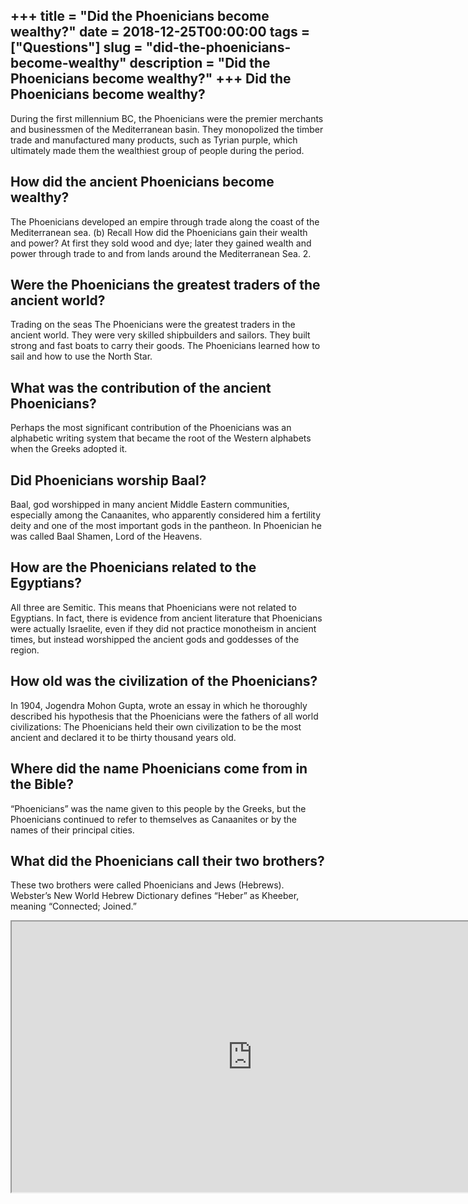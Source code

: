 +++
title = "Did the Phoenicians become wealthy?"
date = 2018-12-25T00:00:00
tags = ["Questions"]
slug = "did-the-phoenicians-become-wealthy"
description = "Did the Phoenicians become wealthy?"
+++
Did the Phoenicians become wealthy?
-----------------------------------

During the first millennium BC, the Phoenicians were the premier merchants and businessmen of the Mediterranean basin. They monopolized the timber trade and manufactured many products, such as Tyrian purple, which ultimately made them the wealthiest group of people during the period.

How did the ancient Phoenicians become wealthy?
-----------------------------------------------

The Phoenicians developed an empire through trade along the coast of the Mediterranean sea. (b) Recall How did the Phoenicians gain their wealth and power? At first they sold wood and dye; later they gained wealth and power through trade to and from lands around the Mediterranean Sea. 2.

Were the Phoenicians the greatest traders of the ancient world?
---------------------------------------------------------------

Trading on the seas The Phoenicians were the greatest traders in the ancient world. They were very skilled shipbuilders and sailors. They built strong and fast boats to carry their goods. The Phoenicians learned how to sail and how to use the North Star.

What was the contribution of the ancient Phoenicians?
-----------------------------------------------------

Perhaps the most significant contribution of the Phoenicians was an alphabetic writing system that became the root of the Western alphabets when the Greeks adopted it.

Did Phoenicians worship Baal?
-----------------------------

Baal, god worshipped in many ancient Middle Eastern communities, especially among the Canaanites, who apparently considered him a fertility deity and one of the most important gods in the pantheon. In Phoenician he was called Baal Shamen, Lord of the Heavens.

How are the Phoenicians related to the Egyptians?
-------------------------------------------------

All three are Semitic. This means that Phoenicians were not related to Egyptians. In fact, there is evidence from ancient literature that Phoenicians were actually Israelite, even if they did not practice monotheism in ancient times, but instead worshipped the ancient gods and goddesses of the region.

How old was the civilization of the Phoenicians?
------------------------------------------------

In 1904, Jogendra Mohon Gupta, wrote an essay in which he thoroughly described his hypothesis that the Phoenicians were the fathers of all world civilizations: The Phoenicians held their own civilization to be the most ancient and declared it to be thirty thousand years old.

Where did the name Phoenicians come from in the Bible?
------------------------------------------------------

“Phoenicians” was the name given to this people by the Greeks, but the Phoenicians continued to refer to themselves as Canaanites or by the names of their principal cities.

What did the Phoenicians call their two brothers?
-------------------------------------------------

These two brothers were called Phoenicians and Jews (Hebrews). Webster’s New World Hebrew Dictionary defines “Heber” as Kheeber, meaning “Connected; Joined.”

<iframe allow="accelerometer; autoplay; clipboard-write; encrypted-media; gyroscope; picture-in-picture" allowfullscreen="" class="__youtube_prefs__  epyt-is-override  no-lazyload" data-no-lazy="1" data-origheight="433" data-origwidth="770" data-skipgform_ajax_framebjll="" height="433" id="_ytid_27805" loading="lazy" src="https://www.youtube.com/embed/-p8OZz5KJoo?enablejsapi=1&autoplay=0&cc_load_policy=0&cc_lang_pref=&iv_load_policy=1&loop=0&modestbranding=0&rel=1&fs=1&playsinline=0&autohide=2&theme=dark&color=red&controls=1&" title="YouTube player" width="770"></iframe>